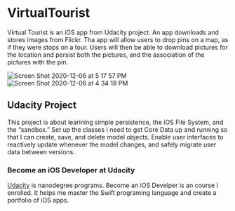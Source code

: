 # VirtualTourist
Virtual Tourist is an iOS app from Udacity project. An app downloads and stores images from Flickr. Tha app will allow users to drop pins on a map, as if they were stops on a tour. Users will then be able to download pictures for the location and persist both the pictures, and the association of the pictures with the pin.

![Screen Shot 2020-12-06 at 5 17 57 PM](https://user-images.githubusercontent.com/57606580/101374627-02d7f000-3874-11eb-85ba-16e043211e95.png)
![Screen Shot 2020-12-06 at 4 34 18 PM](https://user-images.githubusercontent.com/57606580/101374632-04a1b380-3874-11eb-954d-46bcfd7adf60.png)

## Udacity Project
This project is about learining simple persistence, the iOS File System, and the “sandbox.” Set up the classes I need to get Core Data up and running so that I can create, save, and delete model objects. Enable user interfaces to reactively update whenever the model changes, and safely migrate user data between versions.

### Become an iOS Developer at Udacity
[Udacity](https://www.udacity.com/course/ios-developer-nanodegree--nd003) is nanodegree programs. Become an iOS Develper is an course I enrolled. It helps me master the Swift programing language and create a portfolio of iOS apps.
